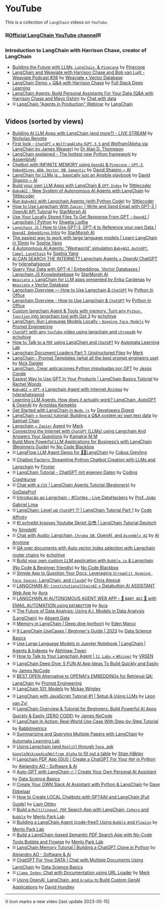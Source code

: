 # YouTube

This is a collection of `LangChain` videos on `YouTube`.

### ⛓️[Official LangChain YouTube channel](https://www.youtube.com/@LangChain)⛓️

### Introduction to LangChain with Harrison Chase, creator of LangChain
- [Building the Future with LLMs, `LangChain`, & `Pinecone`](https://youtu.be/nMniwlGyX-c) by [Pinecone](https://www.youtube.com/@pinecone-io)
- [LangChain and Weaviate with Harrison Chase and Bob van Luijt - Weaviate Podcast #36](https://youtu.be/lhby7Ql7hbk) by [Weaviate • Vector Database](https://www.youtube.com/@Weaviate)
- [LangChain Demo + Q&A with Harrison Chase](https://youtu.be/zaYTXQFR0_s?t=788) by [Full Stack Deep Learning](https://www.youtube.com/@FullStackDeepLearning)
- [LangChain Agents: Build Personal Assistants For Your Data (Q&A with Harrison Chase and Mayo Oshin)](https://youtu.be/gVkF8cwfBLI) by [Chat with data](https://www.youtube.com/@chatwithdata)
- ⛓️ [LangChain "Agents in Production" Webinar](https://youtu.be/k8GNCCs16F4) by [LangChain](https://www.youtube.com/@LangChain)

## Videos (sorted by views)

- [Building AI LLM Apps with LangChain (and more?) - LIVE STREAM](https://www.youtube.com/live/M-2Cj_2fzWI?feature=share) by [Nicholas Renotte](https://www.youtube.com/@NicholasRenotte)
- [First look - `ChatGPT` + `WolframAlpha` (`GPT-3.5` and Wolfram|Alpha via LangChain by James Weaver)](https://youtu.be/wYGbY811oMo) by [Dr Alan D. Thompson](https://www.youtube.com/@DrAlanDThompson) 
- [LangChain explained - The hottest new Python framework](https://youtu.be/RoR4XJw8wIc) by [AssemblyAI](https://www.youtube.com/@AssemblyAI)
- [Chatbot with INFINITE MEMORY using `OpenAI` & `Pinecone` - `GPT-3`, `Embeddings`, `ADA`, `Vector DB`, `Semantic`](https://youtu.be/2xNzB7xq8nk) by [David Shapiro ~ AI](https://www.youtube.com/@DavidShapiroAutomator)
- [LangChain for LLMs is... basically just an Ansible playbook](https://youtu.be/X51N9C-OhlE) by [David Shapiro ~ AI](https://www.youtube.com/@DavidShapiroAutomator)
- [Build your own LLM Apps with LangChain & `GPT-Index`](https://youtu.be/-75p09zFUJY) by [1littlecoder](https://www.youtube.com/@1littlecoder)
- [`BabyAGI` - New System of Autonomous AI Agents with LangChain](https://youtu.be/lg3kJvf1kXo) by [1littlecoder](https://www.youtube.com/@1littlecoder)
- [Run `BabyAGI` with Langchain Agents (with Python Code)](https://youtu.be/WosPGHPObx8) by [1littlecoder](https://www.youtube.com/@1littlecoder)
- [How to Use Langchain With `Zapier` | Write and Send Email with GPT-3 | OpenAI API Tutorial](https://youtu.be/p9v2-xEa9A0) by [StarMorph AI](https://www.youtube.com/@starmorph)
- [Use Your Locally Stored Files To Get Response From GPT - `OpenAI` | Langchain | Python](https://youtu.be/NC1Ni9KS-rk) by [Shweta Lodha](https://www.youtube.com/@shweta-lodha)
- [`Langchain JS` | How to Use GPT-3, GPT-4 to Reference your own Data | `OpenAI Embeddings` Intro](https://youtu.be/veV2I-NEjaM) by [StarMorph AI](https://www.youtube.com/@starmorph)
- [The easiest way to work with large language models | Learn LangChain in 10min](https://youtu.be/kmbS6FDQh7c) by [Sophia Yang](https://www.youtube.com/@SophiaYangDS)
- [4 Autonomous AI Agents: “Westworld” simulation `BabyAGI`, `AutoGPT`, `Camel`, `LangChain`](https://youtu.be/yWbnH6inT_U) by [Sophia Yang](https://www.youtube.com/@SophiaYangDS)
- [AI CAN SEARCH THE INTERNET? Langchain Agents + OpenAI ChatGPT](https://youtu.be/J-GL0htqda8) by [tylerwhatsgood](https://www.youtube.com/@tylerwhatsgood)
- [Query Your Data with GPT-4 | Embeddings, Vector Databases | Langchain JS Knowledgebase](https://youtu.be/jRnUPUTkZmU) by [StarMorph AI](https://www.youtube.com/@starmorph)
- [`Weaviate` + LangChain for LLM apps presented by Erika Cardenas](https://youtu.be/7AGj4Td5Lgw) by [`Weaviate` • Vector Database](https://www.youtube.com/@Weaviate)
- [Langchain Overview — How to Use Langchain & `ChatGPT`](https://youtu.be/oYVYIq0lOtI) by [Python In Office](https://www.youtube.com/@pythoninoffice6568)
- [Langchain Overview - How to Use Langchain & `ChatGPT`](https://youtu.be/oYVYIq0lOtI) by [Python In Office](https://www.youtube.com/@pythoninoffice6568)
- [Custom langchain Agent & Tools with memory. Turn any `Python function` into langchain tool with Gpt 3](https://youtu.be/NIG8lXk0ULg) by [echohive](https://www.youtube.com/@echohive)
- [LangChain: Run Language Models Locally - `Hugging Face Models`](https://youtu.be/Xxxuw4_iCzw) by [Prompt Engineering](https://www.youtube.com/@engineerprompt)
- [`ChatGPT` with any `YouTube` video using langchain and `chromadb`](https://youtu.be/TQZfB2bzVwU) by [echohive](https://www.youtube.com/@echohive)
- [How to Talk to a `PDF` using LangChain and `ChatGPT`](https://youtu.be/v2i1YDtrIwk) by [Automata Learning Lab](https://www.youtube.com/@automatalearninglab)
- [Langchain Document Loaders Part 1: Unstructured Files](https://youtu.be/O5C0wfsen98) by [Merk](https://www.youtube.com/@merksworld) 
- [LangChain - Prompt Templates (what all the best prompt engineers use)](https://youtu.be/1aRu8b0XNOQ) by [Nick Daigler](https://www.youtube.com/@nick_daigs)
- [LangChain. Crear aplicaciones Python impulsadas por GPT](https://youtu.be/DkW_rDndts8) by [Jesús Conde](https://www.youtube.com/@0utKast)
- [Easiest Way to Use GPT In Your Products | LangChain Basics Tutorial](https://youtu.be/fLy0VenZyGc) by [Rachel Woods](https://www.youtube.com/@therachelwoods)
- [`BabyAGI` + `GPT-4` Langchain Agent with Internet Access](https://youtu.be/wx1z_hs5P6E) by [tylerwhatsgood](https://www.youtube.com/@tylerwhatsgood)
- [Learning LLM Agents. How does it actually work? LangChain, AutoGPT & OpenAI](https://youtu.be/mb_YAABSplk) by [Arnoldas Kemeklis](https://www.youtube.com/@processusAI)
- [Get Started with LangChain in `Node.js`](https://youtu.be/Wxx1KUWJFv4) by [Developers Digest](https://www.youtube.com/@DevelopersDigest)
- [LangChain + `OpenAI` tutorial: Building a Q&A system w/ own text data](https://youtu.be/DYOU_Z0hAwo) by [Samuel Chan](https://www.youtube.com/@SamuelChan)
- [Langchain + `Zapier` Agent](https://youtu.be/yribLAb-pxA) by [Merk](https://www.youtube.com/@merksworld)
- [Connecting the Internet with `ChatGPT` (LLMs) using Langchain And Answers Your Questions](https://youtu.be/9Y0TBC63yZg) by [Kamalraj M M](https://www.youtube.com/@insightbuilder)
- [Build More Powerful LLM Applications for Business’s with LangChain (Beginners Guide)](https://youtu.be/sp3-WLKEcBg) by[ No Code Blackbox](https://www.youtube.com/@nocodeblackbox)
- ⛓️ [LangFlow LLM Agent Demo for 🦜🔗LangChain](https://youtu.be/zJxDHaWt-6o) by [Cobus Greyling](https://www.youtube.com/@CobusGreylingZA)
- ⛓️ [Chatbot Factory: Streamline Python Chatbot Creation with LLMs and Langchain](https://youtu.be/eYer3uzrcuM) by [Finxter](https://www.youtube.com/@CobusGreylingZA)
- ⛓️ [LangChain Tutorial - ChatGPT mit eigenen Daten](https://youtu.be/0XDLyY90E2c) by [Coding Crashkurse](https://www.youtube.com/@codingcrashkurse6429)
- ⛓️ [Chat with a `CSV` | LangChain Agents Tutorial (Beginners)](https://youtu.be/tjeti5vXWOU) by [GoDataProf](https://www.youtube.com/@godataprof)
- ⛓️ [Introdução ao Langchain - #Cortes - Live DataHackers](https://youtu.be/fw8y5VRei5Y) by [Prof. João Gabriel Lima](https://www.youtube.com/@profjoaogabriellima)
- ⛓️ [LangChain: Level up `ChatGPT` !? | LangChain Tutorial Part 1](https://youtu.be/vxUGx8aZpDE) by [Code Affinity](https://www.youtube.com/@codeaffinitydev)
- ⛓️ [KI schreibt krasses Youtube Skript 😲😳 | LangChain Tutorial Deutsch](https://youtu.be/QpTiXyK1jus) by [SimpleKI](https://www.youtube.com/@simpleki)
- ⛓️ [Chat with Audio: Langchain, `Chroma DB`, OpenAI, and `Assembly AI`](https://youtu.be/Kjy7cx1r75g) by [AI Anytime](https://www.youtube.com/@AIAnytime)
- ⛓️ [QA over documents with Auto vector index selection with Langchain router chains]() by [echohive](https://www.youtube.com/@echohive)
- ⛓️ [Build your own custom LLM application with `Bubble.io` & Langchain (No Code & Beginner friendly)](https://youtu.be/O7NhQGu1m6c) by [No Code Blackbox](https://www.youtube.com/@nocodeblackbox)
- ⛓️ [Simple App to Question Your Docs: Leveraging `Streamlit`, `Hugging Face Spaces`, LangChain, and `Claude`!](https://youtu.be/X4YbNECRr7o) by [Chris Alexiuk](https://www.youtube.com/@chrisalexiuk)
- ⛓️ [LANGCHAIN AI- `ConstitutionalChainAI` + Databutton AI ASSISTANT Web App](https://youtu.be/5zIU6_rdJCU) by [Avra](https://www.youtube.com/@Avra_b)
- ⛓️ [LANGCHAIN AI AUTONOMOUS AGENT WEB APP - 👶 `BABY AGI` 🤖 with EMAIL AUTOMATION using `DATABUTTON`](https://youtu.be/cvAwOGfeHgw) by [Avra](https://www.youtube.com/@Avra_b)
- ⛓️ [The Future of Data Analysis: Using A.I. Models in Data Analysis (LangChain)](https://youtu.be/v_LIcVyg5dk) by [Absent Data](https://www.youtube.com/@absentdata)
- ⛓️ [Memory in LangChain | Deep dive (python)](https://youtu.be/70lqvTFh_Yg) by [Eden Marco](https://www.youtube.com/@EdenMarco)
- ⛓️ [9 LangChain UseCases | Beginner's Guide | 2023](https://youtu.be/zS8_qosHNMw) by [Data Science Basics](https://www.youtube.com/@datasciencebasics)
- ⛓️ [Use Large Language Models in Jupyter Notebook | LangChain | Agents & Indexes](https://youtu.be/JSe11L1a_QQ) by [Abhinaw Tiwari](https://www.youtube.com/@AbhinawTiwariAT)
- ⛓️ [How to Talk to Your Langchain Agent | `11 Labs` + `Whisper`](https://youtu.be/N4k459Zw2PU) by [VRSEN](https://www.youtube.com/@vrsen)
- ⛓️ [LangChain Deep Dive: 5 FUN AI App Ideas To Build Quickly and Easily](https://youtu.be/mPYEPzLkeks) by [James NoCode](https://www.youtube.com/@jamesnocode)
- ⛓️ [BEST OPEN Alternative to OPENAI's EMBEDDINGs for Retrieval QA: LangChain](https://youtu.be/ogEalPMUCSY) by [Prompt Engineering](https://www.youtube.com/@engineerprompt)
- ⛓️ [LangChain 101: Models](https://youtu.be/T6c_XsyaNSQ) by [Mckay Wrigley](https://www.youtube.com/@realmckaywrigley)
- ⛓️ [LangChain with JavaScript Tutorial #1 | Setup & Using LLMs](https://youtu.be/W3AoeMrg27o) by [Leon van Zyl](https://www.youtube.com/@leonvanzyl)
- ⛓️ [LangChain Overview & Tutorial for Beginners: Build Powerful AI Apps Quickly & Easily (ZERO CODE)](https://youtu.be/iI84yym473Q) by [James NoCode](https://www.youtube.com/@jamesnocode)
- ⛓️ [LangChain In Action: Real-World Use Case With Step-by-Step Tutorial](https://youtu.be/UO699Szp82M) by [Rabbitmetrics](https://www.youtube.com/@rabbitmetrics)
- ⛓️ [Summarizing and Querying Multiple Papers with LangChain](https://youtu.be/p_MQRWH5Y6k) by [Automata Learning Lab](https://www.youtube.com/@automatalearninglab)
- ⛓️ [Using Langchain (and `Replit`) through `Tana`, ask `Google`/`Wikipedia`/`Wolfram Alpha` to fill out a table](https://youtu.be/Webau9lEzoI) by [Stian Håklev](https://www.youtube.com/@StianHaklev)
- ⛓️ [Langchain PDF App (GUI) | Create a ChatGPT For Your `PDF` in Python](https://youtu.be/wUAUdEw5oxM) by [Alejandro AO - Software & Ai](https://www.youtube.com/@alejandro_ao)
- ⛓️ [Auto-GPT with LangChain 🔥 | Create Your Own Personal AI Assistant](https://youtu.be/imDfPmMKEjM) by [Data Science Basics](https://www.youtube.com/@datasciencebasics)
- ⛓️ [Create Your OWN Slack AI Assistant with Python & LangChain](https://youtu.be/3jFXRNn2Bu8) by [Dave Ebbelaar](https://www.youtube.com/@daveebbelaar)
- ⛓️ [How to Create LOCAL Chatbots with GPT4All and LangChain [Full Guide]](https://youtu.be/4p1Fojur8Zw) by [Liam Ottley](https://www.youtube.com/@LiamOttley)
- ⛓️ [Build a `Multilingual PDF` Search App with LangChain, `Cohere` and `Bubble`](https://youtu.be/hOrtuumOrv8) by [Menlo Park Lab](https://www.youtube.com/@menloparklab)
- ⛓️ [Building a LangChain Agent (code-free!) Using `Bubble` and `Flowise`](https://youtu.be/jDJIIVWTZDE) by [Menlo Park Lab](https://www.youtube.com/@menloparklab)
- ⛓️ [Build a LangChain-based Semantic PDF Search App with No-Code Tools Bubble and Flowise](https://youtu.be/s33v5cIeqA4) by [Menlo Park Lab](https://www.youtube.com/@menloparklab)
- ⛓️ [LangChain Memory Tutorial | Building a ChatGPT Clone in Python](https://youtu.be/Cwq91cj2Pnc) by [Alejandro AO - Software & Ai](https://www.youtube.com/@alejandro_ao)
- ⛓️ [ChatGPT For Your DATA | Chat with Multiple Documents Using LangChain](https://youtu.be/TeDgIDqQmzs) by [Data Science Basics](https://www.youtube.com/@datasciencebasics)
- ⛓️ [`Llama Index`: Chat with Documentation using URL Loader](https://youtu.be/XJRoDEctAwA) by [Merk](https://www.youtube.com/@merksworld)
- ⛓️ [Using OpenAI, LangChain, and `Gradio` to Build Custom GenAI Applications](https://youtu.be/1MsmqMg3yUc) by [David Hundley](https://www.youtube.com/@dkhundley)



---------------------
⛓ icon marks a new video [last update 2023-05-15]
